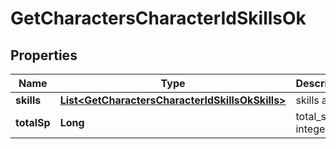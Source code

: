 
# GetCharactersCharacterIdSkillsOk

## Properties
Name | Type | Description | Notes
------------ | ------------- | ------------- | -------------
**skills** | [**List&lt;GetCharactersCharacterIdSkillsOkSkills&gt;**](GetCharactersCharacterIdSkillsOkSkills.md) | skills array |  [optional]
**totalSp** | **Long** | total_sp integer |  [optional]



